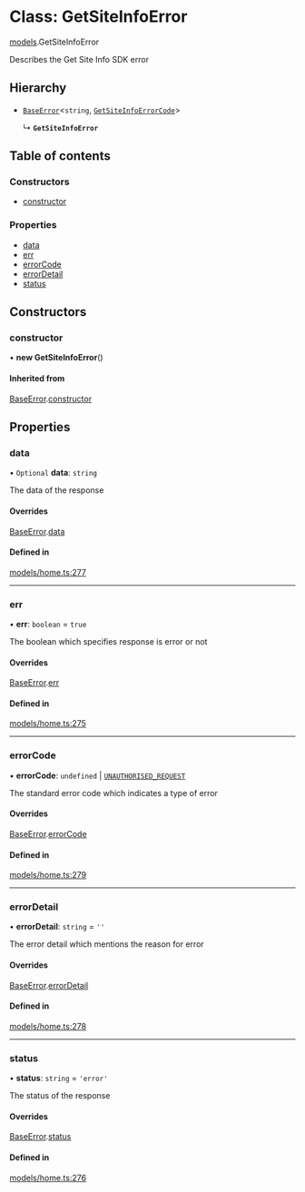 # Class: GetSiteInfoError

[models](../wiki/models).GetSiteInfoError

Describes the Get Site Info SDK error

## Hierarchy

- [`BaseError`](../wiki/models.BaseError)<`string`, [`GetSiteInfoErrorCode`](../wiki/models.GetSiteInfoErrorCode)\>

  ↳ **`GetSiteInfoError`**

## Table of contents

### Constructors

- [constructor](../wiki/models.GetSiteInfoError#constructor)

### Properties

- [data](../wiki/models.GetSiteInfoError#data)
- [err](../wiki/models.GetSiteInfoError#err)
- [errorCode](../wiki/models.GetSiteInfoError#errorcode)
- [errorDetail](../wiki/models.GetSiteInfoError#errordetail)
- [status](../wiki/models.GetSiteInfoError#status)

## Constructors

### constructor

• **new GetSiteInfoError**()

#### Inherited from

[BaseError](../wiki/models.BaseError).[constructor](../wiki/models.BaseError#constructor)

## Properties

### data

• `Optional` **data**: `string`

The data of the response

#### Overrides

[BaseError](../wiki/models.BaseError).[data](../wiki/models.BaseError#data)

#### Defined in

[models/home.ts:277](https://gitlab.com/baliganikhil/blackmirror-sdk/-/blob/349365c/src/models/home.ts#L277)

___

### err

• **err**: `boolean` = `true`

The boolean which specifies response is error or not

#### Overrides

[BaseError](../wiki/models.BaseError).[err](../wiki/models.BaseError#err)

#### Defined in

[models/home.ts:275](https://gitlab.com/baliganikhil/blackmirror-sdk/-/blob/349365c/src/models/home.ts#L275)

___

### errorCode

• **errorCode**: `undefined` \| [`UNAUTHORISED_REQUEST`](../wiki/models.GetSiteInfoErrorCode#unauthorised_request)

The standard error code which indicates a type of error

#### Overrides

[BaseError](../wiki/models.BaseError).[errorCode](../wiki/models.BaseError#errorcode)

#### Defined in

[models/home.ts:279](https://gitlab.com/baliganikhil/blackmirror-sdk/-/blob/349365c/src/models/home.ts#L279)

___

### errorDetail

• **errorDetail**: `string` = `''`

The error detail which mentions the reason for error

#### Overrides

[BaseError](../wiki/models.BaseError).[errorDetail](../wiki/models.BaseError#errordetail)

#### Defined in

[models/home.ts:278](https://gitlab.com/baliganikhil/blackmirror-sdk/-/blob/349365c/src/models/home.ts#L278)

___

### status

• **status**: `string` = `'error'`

The status of the response

#### Overrides

[BaseError](../wiki/models.BaseError).[status](../wiki/models.BaseError#status)

#### Defined in

[models/home.ts:276](https://gitlab.com/baliganikhil/blackmirror-sdk/-/blob/349365c/src/models/home.ts#L276)
